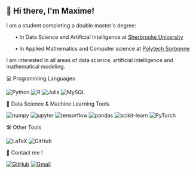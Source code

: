 ## 👋 Hi there, I'm Maxime!

I am a student completing a double master's degree:

<ul>

• In Data Science and Artificial Intelligence at [Sherbrooke University](https://www.usherbrooke.ca)

• In Applied Mathematics and Computer science at [Polytech Sorbonne](https://www.polytech.sorbonne-universite.fr/)

</ul>

I am interested in all areas of data science, artificial intelligence and mathematical modeling. 


💻 Programming Languages

![Python](https://img.shields.io/badge/Python-FFD43B?style=for-the-badge&logo=python&logoColor=blue) 
![R](https://img.shields.io/badge/R-276DC3?style=for-the-badge&logo=r&logoColor=white)
![Julia](https://img.shields.io/badge/Julia-9558B2?style=for-the-badge&logo=julia&logoColor=white)
![MySQL](https://img.shields.io/badge/mysql-%2300f.svg?style=for-the-badge&logo=mysql&logoColor=white)

🦾 Data Science & Machine Learning Tools

![numpy](https://img.shields.io/badge/Numpy-777BB4?style=for-the-badge&logo=numpy&logoColor=white)
![jupyter](	https://img.shields.io/badge/Jupyter-F37626.svg?&style=for-the-badge&logo=Jupyter&logoColor=white)
![tensorflow](https://img.shields.io/badge/TensorFlow-FF6F00?style=for-the-badge&logo=TensorFlow&logoColor=white)
![pandas](https://img.shields.io/badge/Pandas-2C2D72?style=for-the-badge&logo=pandas&logoColor=white) 
![scikit-learn](https://img.shields.io/badge/scikit--learn-%23F7931E.svg?style=for-the-badge&logo=scikit-learn&logoColor=white) 
![PyTorch](https://img.shields.io/badge/PyTorch-%23EE4C2C.svg?style=for-the-badge&logo=PyTorch&logoColor=white)

🛠 Other Tools

![LaTeX](https://img.shields.io/badge/latex-%23008080.svg?style=for-the-badge&logo=latex&logoColor=white)
![GitHub](https://img.shields.io/badge/github-%23121011.svg?style=for-the-badge&logo=github&logoColor=white)

📩 Contact me !

[![GitHub](https://img.shields.io/badge/LinkedIn-0077B5?style=for-the-badge&logo=linkedin&logoColor=white)](https://www.linkedin.com/in/maxime-lafont-trevisan-9875a019a/) 
[![Gmail](https://img.shields.io/badge/Gmail-D14836?style=for-the-badge&logo=gmail&logoColor=white)](mailto:maxime.lafont-trevisan@usherbrooke.ca)
